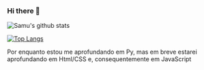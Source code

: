 ### Hi there 👋

<!--
**SamuDoki/SamuDoki** is a ✨ _special_ ✨ repository because its `README.md` (this file) appears on your GitHub profile.

Here are some ideas to get you started:

- 🔭 I’m currently working on ...
- 🌱 I’m currently learning ...
- 👯 I’m looking to collaborate on ...
- 🤔 I’m looking for help with ...
- 💬 Ask me about ...
- 📫 How to reach me: ...
- 😄 Pronouns: ...
- ⚡ Fun fact: ...
-->
![Samu's github stats](https://github-readme-stats.vercel.app/api?username=SamuDoki) 

[![Top Langs](https://github-readme-stats.vercel.app/api/top-langs/?username=SamuDoki)](https://github.com/SamuDoki/github-readme-stats)

Por enquanto estou me aprofundando em Py, mas em breve estarei aprofundando em Html/CSS e, consequentemente em JavaScript
